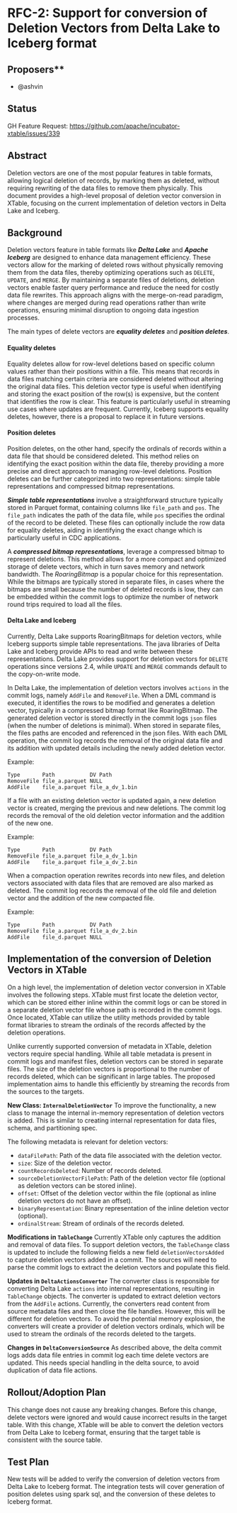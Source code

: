 <!--
  Licensed to the Apache Software Foundation (ASF) under one or more
  contributor license agreements.  See the NOTICE file distributed with
  this work for additional information regarding copyright ownership.
  The ASF licenses this file to You under the Apache License, Version 2.0
  (the "License"); you may not use this file except in compliance with
  the License.  You may obtain a copy of the License at

       http://www.apache.org/licenses/LICENSE-2.0

  Unless required by applicable law or agreed to in writing, software
  distributed under the License is distributed on an "AS IS" BASIS,
  WITHOUT WARRANTIES OR CONDITIONS OF ANY KIND, either express or implied.
  See the License for the specific language governing permissions and
  limitations under the License.
-->
# RFC-2: Support for conversion of Deletion Vectors from Delta Lake to Iceberg format

## Proposers**

- @ashvin

## Status

GH Feature Request: https://github.com/apache/incubator-xtable/issues/339

## Abstract
Deletion vectors are one of the most popular features in table formats, allowing logical deletion of records, by marking
them as deleted, without requiring rewriting of the data files to remove them physically. This document provides a 
high-level proposal of deletion vector conversion in XTable, focusing on the current implementation of deletion vectors 
in Delta Lake and Iceberg.

## Background
Deletion vectors feature in table formats like **_Delta Lake_** and **_Apache Iceberg_** are designed to enhance data 
management efficiency. These vectors allow for the marking of deleted rows without physically removing them from the 
data files, thereby optimizing operations such as `DELETE`, `UPDATE`, and `MERGE`. By maintaining a separate files of 
deletions, deletion vectors enable faster query performance and reduce the need for costly data file rewrites. This 
approach aligns with the merge-on-read paradigm, where changes are merged during read operations rather than write 
operations, ensuring minimal disruption to ongoing data ingestion processes.

The main types of delete vectors are _**equality deletes**_ and _**position deletes**_. 

#### Equality deletes 
Equality deletes allow for row-level deletions based on specific column values rather than their positions within a 
file. This means that records in data files matching certain criteria are considered deleted without altering the 
original data files. This deletion vector type is useful when identifying and storing the exact position of the row(s) 
is expensive, but the content that identifies the row is clear. This feature is particularly useful in streaming use 
cases where updates are frequent. Currently, Iceberg supports equality deletes, however, there is a proposal to replace 
it in future versions.

#### Position deletes
Position deletes, on the other hand, specify the ordinals of records within a data file that should be considered 
deleted. This method relies on identifying the exact position within the data file, thereby providing a more precise and
direct approach to managing row-level deletions. Position deletes can be further categorized into two representations: 
simple table representations and compressed bitmap representations.

**_Simple table representations_** involve a straightforward structure typically stored in Parquet format, containing 
columns like `file_path` and `pos`. The `file_path` indicates the path of the data file, while `pos` specifies the 
ordinal of the record to be deleted. These files can optionally include the row data for equality deletes, aiding in 
identifying the exact change which is particularly useful in CDC applications.

A **_compressed bitmap representations_**, leverage a compressed bitmap to represent deletions. This method allows for a
more compact and optimized storage of delete vectors, which in turn saves memory and network bandwidth. The 
_RoaringBitmap_ is a popular choice for this representation. While the bitmaps are typically stored in separate files, 
in cases where the bitmaps are small because the number of deleted records is low, they can be embedded within the 
commit logs to optimize the number of network round trips required to load all the files.

#### Delta Lake and Iceberg
Currently, Delta Lake supports RoaringBitmaps for deletion vectors, while Iceberg supports simple table representations.
The java libraries of Delta Lake and Iceberg provide APIs to read and write between these representations. Delta Lake 
provides support for deletion vectors for `DELETE` operations since versions 2.4, while `UPDATE` and `MERGE` commands 
default to the copy-on-write mode.

In Delta Lake, the implementation of deletion vectors involves `actions` in the commit logs, namely `AddFile` and 
`RemoveFile`. When a DML command is executed, it identifies the rows to be modified and generates a deletion vector, 
typically in a compressed bitmap format like RoaringBitmap. The generated deletion vector is stored directly 
in the commit logs `json` files (when the number of deletions is minimal). When stored in separate files, the files 
paths are encoded and referenced in the json files. With each DML operation, the commit log records the removal of the 
original data file and its addition with updated details including the newly added deletion vector. 

Example:
```
Type       Path           DV Path
RemoveFile file_a.parquet NULL
AddFile    file_a.parquet file_a_dv_1.bin
```

If a file with an existing deletion vector is updated again, a new deletion vector is created, merging the previous and 
new deletions. The commit log records the removal of the old deletion vector information and the addition of the new 
one.

Example:
```
Type       Path           DV Path
RemoveFile file_a.parquet file_a_dv_1.bin
AddFile    file_a.parquet file_a_dv_2.bin
```

When a compaction operation rewrites records into new files, and deletion vectors associated with data files that are
removed are also marked as deleted. The commit log records the removal of the old file and deletion vector and 
the addition of the new compacted file.

Example:
```
Type       Path           DV Path
RemoveFile file_a.parquet file_a_dv_2.bin
AddFile    file_d.parquet NULL
```

## Implementation of the conversion of Deletion Vectors in XTable
On a high level, the implementation of deletion vector conversion in XTable involves the following steps. XTable must 
first locate the deletion vector, which can be stored either inline within the commit logs or can be stored in a 
separate deletion vector file whose path is recorded in the commit logs. Once located, XTable can utilize the utility 
methods provided by table format libraries to stream the ordinals of the records affected by the deletion operations.

Unlike currently supported conversion of metadata in XTable, deletion vectors require special handling. While all
table metadata is present in commit logs and manifest files, deletion vectors can be stored in separate files. The size
of the deletion vectors is proportional to the number of records deleted, which can be significant in large tables.
The proposed implementation aims to handle this efficiently by streaming the records from the sources to the targets.

**New Class: `InternalDeletionVector`**
To improve the functionality, a new class to manage the internal in-memory representation of deletion vectors is added.
This is similar to creating internal representation for data files, schema, and partitioning spec.

The following metadata is relevant for deletion vectors:
- `dataFilePath`: Path of the data file associated with the deletion vector.
- `size`: Size of the deletion vector.
- `countRecordsDeleted`: Number of records deleted.
- `sourceDeletionVectorFilePath`: Path of the deletion vector file (optional as deletion vectors can be stored inline).
- `offset`: Offset of the deletion vector within the file (optional as inline deletion vectors do not have an offset).
- `binaryRepresentation`: Binary representation of the inline deletion vector (optional).
- `ordinalStream`: Stream of ordinals of the records deleted.

**Modifications in `TableChange`**
Currently XTable only captures the addition and removal of data files. To support deletion vectors, the `TableChange`
class is updated to include the following fields a new field `deletionVectorsAdded` to capture deletion vectors added 
in a commit. The sources will need to parse the commit logs to extract the deletion vectors and populate this field.

**Updates in `DeltaActionsConverter`**
The converter class is responsible for converting Delta Lake `actions` into internal representations, resulting in
`TableChange` objects. The converter is updated to extract deletion vectors from the `AddFile` actions. Currently,
the converters read content from source metadata files and then close the file handles. However, this will be different
for deletion vectors. To avoid the potential memory explosion, the converters will create a provider of deletion vectors
ordinals, which will be used to stream the ordinals of the records deleted to the targets.

**Changes in `DeltaConversionSource`**
As described above, the delta commit logs adds data file entries in commit log each time delete vectors are updated. 
This needs special handling in the delta source, to avoid duplication of data file actions.

## Rollout/Adoption Plan

This change does not cause any breaking changes. Before this change, delete vectors were ignored and would cause
incorrect results in the target table. With this change, XTable will be able to convert the deletion vectors from Delta
Lake to Iceberg format, ensuring that the target table is consistent with the source table.

## Test Plan

New tests will be added to verify the conversion of deletion vectors from Delta Lake to Iceberg format. The integration
tests will cover generation of position deletes using spark sql, and the conversion of these deletes to Iceberg format. 